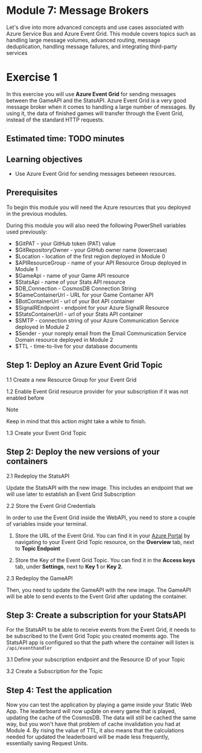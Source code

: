 # Module 7: Message Brokers
Let's dive into more advanced concepts and use cases associated with Azure Service Bus and Azure Event Grid. This module covers topics such as handling large message volumes, advanced routing, message deduplication, handling message failures, and integrating third-party services
# Exercise 1
In this exercise you will use **Azure Event Grid** for sending messages between the GameAPI and the StatsAPI. Azure Event Grid is a very good message broker when it comes to handling a large number of messages. By using it, the data of finished games will transfer through the Event Grid, instead of the standard HTTP requests. 

## Estimated time: TODO minutes

## Learning objectives
   - Use Azure Event Grid for sending messages between resources.
   
## Prerequisites

To begin this module you will need the Azure resources that you deployed in the previous modules.

During this module you will also need the following PowerShell variables used previously:
 - $GitPAT - your GitHub token (PAT) value
 - $GitRepositoryOwner - your GitHub owner name (lowercase)
 - $Location - location of the first region deployed in Module 0
 - $APIResourceGroup  - name of your API Resource Group deployed in Module 1
 - $GameApi - name of your Game API resource
 - $StatsApi - name of your Stats API resource
 - $DB_Connection - CosmosDB Connection String
 - $GameContainerUrl - URL for your Game Container API
 - $BotContainerUrl - url of your Bot API container
 - $SignalREndpoint - endpoint for your Azure SignalR Resource
 - $StatsContainerUrl - url of your Stats API container
 - $SMTP - connection string of your Azure Communication Service deployed in Module 2
 - $Sender - your noreply email from the Email Communication Service Domain resource deployed in Module 2
 - $TTL - time-to-live for your database documents
	
## Step 1: Deploy an Azure Event Grid Topic

1.1 Create a new Resource Group for your Event Grid

1.2 Enable Event Grid resource provider for your subscription if it was not enabled before

> [!NOTE]  
> Keep in mind that this action might take a while to finish.

1.3 Create your Event Grid Topic 

## Step 2: Deploy the new versions of your containers

2.1 Redeploy the StatsAPI

Update the StatsAPI with the new image. This includes an endpoint that we will use later to establish an Event Grid Subscription

2.2 Store the Event Grid Credentials

In order to use the Event Grid inside the WebAPI, you need to store a couple of variables inside your terminal.

   1. Store the URL of the Event Grid. You can find it in your [Azure Portal](https://portal.azure.com/) by navigating to your Event Grid Topic resource, on the **Overview** tab, next to **Topic Endpoint**

   2. Store the Key of the Event Grid Topic. You can find it in the **Access keys** tab, under **Settings**, next to **Key 1** or **Key 2**.

2.3 Redeploy the GameAPI

Then, you need to update the GameAPI with the new image. The GameAPI will be able to send events to the Event Grid after updating the container.

## Step 3: Create a subscription for your StatsAPI
For the StatsAPI to be able to receive events from the Event Grid, it needs to be subscribed to the Event Grid Topic you created moments ago.
The StatsAPI app is configured so that the path where the container will listen is `/api/eventhandler`

3.1 Define your subscription endpoint and the Resource ID of your Topic

3.2 Create a Subscription for the Topic

## Step 4: Test the application

Now you can test the application by playing a game inside your Static Web App.
The leaderboard will now update on every game that is played, updating the cache of the CosmosDB. The data will still be cached the same way, but you won't have that problem of cache invalidation you had at Module 4. By rising the value of TTL, it also means that the calculations needed for updated the leaderboard will be made less frequently, essentially saving Request Units.

